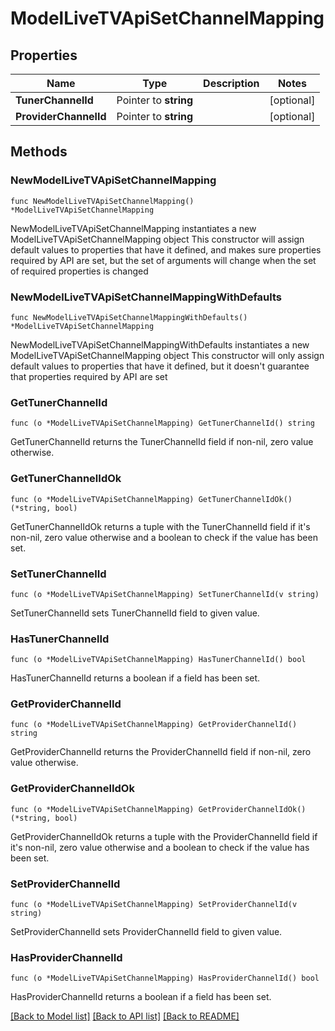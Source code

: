 # ModelLiveTVApiSetChannelMapping

## Properties

Name | Type | Description | Notes
------------ | ------------- | ------------- | -------------
**TunerChannelId** | Pointer to **string** |  | [optional] 
**ProviderChannelId** | Pointer to **string** |  | [optional] 

## Methods

### NewModelLiveTVApiSetChannelMapping

`func NewModelLiveTVApiSetChannelMapping() *ModelLiveTVApiSetChannelMapping`

NewModelLiveTVApiSetChannelMapping instantiates a new ModelLiveTVApiSetChannelMapping object
This constructor will assign default values to properties that have it defined,
and makes sure properties required by API are set, but the set of arguments
will change when the set of required properties is changed

### NewModelLiveTVApiSetChannelMappingWithDefaults

`func NewModelLiveTVApiSetChannelMappingWithDefaults() *ModelLiveTVApiSetChannelMapping`

NewModelLiveTVApiSetChannelMappingWithDefaults instantiates a new ModelLiveTVApiSetChannelMapping object
This constructor will only assign default values to properties that have it defined,
but it doesn't guarantee that properties required by API are set

### GetTunerChannelId

`func (o *ModelLiveTVApiSetChannelMapping) GetTunerChannelId() string`

GetTunerChannelId returns the TunerChannelId field if non-nil, zero value otherwise.

### GetTunerChannelIdOk

`func (o *ModelLiveTVApiSetChannelMapping) GetTunerChannelIdOk() (*string, bool)`

GetTunerChannelIdOk returns a tuple with the TunerChannelId field if it's non-nil, zero value otherwise
and a boolean to check if the value has been set.

### SetTunerChannelId

`func (o *ModelLiveTVApiSetChannelMapping) SetTunerChannelId(v string)`

SetTunerChannelId sets TunerChannelId field to given value.

### HasTunerChannelId

`func (o *ModelLiveTVApiSetChannelMapping) HasTunerChannelId() bool`

HasTunerChannelId returns a boolean if a field has been set.

### GetProviderChannelId

`func (o *ModelLiveTVApiSetChannelMapping) GetProviderChannelId() string`

GetProviderChannelId returns the ProviderChannelId field if non-nil, zero value otherwise.

### GetProviderChannelIdOk

`func (o *ModelLiveTVApiSetChannelMapping) GetProviderChannelIdOk() (*string, bool)`

GetProviderChannelIdOk returns a tuple with the ProviderChannelId field if it's non-nil, zero value otherwise
and a boolean to check if the value has been set.

### SetProviderChannelId

`func (o *ModelLiveTVApiSetChannelMapping) SetProviderChannelId(v string)`

SetProviderChannelId sets ProviderChannelId field to given value.

### HasProviderChannelId

`func (o *ModelLiveTVApiSetChannelMapping) HasProviderChannelId() bool`

HasProviderChannelId returns a boolean if a field has been set.


[[Back to Model list]](../README.md#documentation-for-models) [[Back to API list]](../README.md#documentation-for-api-endpoints) [[Back to README]](../README.md)


